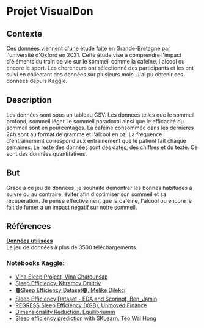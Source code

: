 # Projet VisualDon  
## Contexte
Ces données viennent d'une étude faite en Grande-Bretagne par l'université d'Oxford en 2021.
Cette étude vise à comprendre l'impact d'éléments du train de vie sur le sommeil comme la caféine, l'alcool ou encore le sport. 
Les chercheurs ont sélectionné des participants et les ont suivi en collectant des données sur plusieurs mois. J'ai pu obtenir ces données depuis Kaggle.
## Description
Les données sont sous un tableau CSV. Les données telles que le sommeil profond, sommeil léger, le sommeil paradoxal ainsi que le efficacité du sommeil sont en pourcentages. La caféine consommée dans les dernières 24h sont au format de gramme et l'alcool en oz. La fréquence d'entrainement correspond aux entrainement que le patient fait chaque semaines. Le reste des données sont des dates, des chiffres et du texte.
Ce sont des données quantitatives.
## But
Grâce à ce jeu de données, je souhaite démontrer les bonnes habitudes à suivre ou au contraire, éviter afin d'optimiser son sommeil et sa récupération. Je pense effectivement que la caféine, l'alcool ou encore le fait de fumer a un impact négatif sur notre sommeil.
## Références
[**Données utilisées**](https://www.kaggle.com/datasets/equilibriumm/sleep-efficiency)  
Le jeu de données à plus de 3500 téléchargements.  
### Notebooks Kaggle:  
- [Vina Sleep Project, Vina Chareunsap](https://www.kaggle.com/code/vinachareunsap/vina-sleep-project)  
- [Sleep Efficiency, Khramov Dmitriy](https://www.kaggle.com/code/khramovdmitriy/sleep-efficiency)  
- [🟠Sleep Efficiency Dataset🟠, Melike Dilekci](https://www.kaggle.com/code/melikedilekci/sleep-efficiency-dataset)  
- [Sleep Efficiency Dataset - EDA and Scoringt, Ben_Jamin](https://www.kaggle.com/code/hexenmeiser/sleep-efficiency-dataset-eda-and-scoring)  
- [REGRESS Sleep Efficiency (XGB), Unmoved.Finance](https://www.kaggle.com/code/unmoved/regress-sleep-efficiency-xgb)  
- [Dimensionality Reduction, Equilibriumm](https://www.kaggle.com/code/equilibriumm/dimensionality-reduction)  
- [Sleep efficiency prediction with SKLearn, Teo Wai Hong](https://www.kaggle.com/code/teowaihong/sleep-efficiency-prediction-with-sklearn)  

